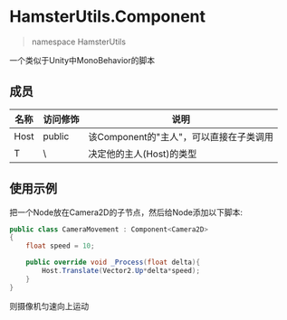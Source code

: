 # HamsterUtils.Component
> namespace HamsterUtils

一个类似于Unity中MonoBehavior的脚本

## 成员
| 名称 | 访问修饰 | 说明                                    |
| ---- | -------- | --------------------------------------- |
| Host | public   | 该Component的"主人"，可以直接在子类调用 |
| T    | \        | 决定他的主人(Host)的类型                |

## 使用示例

把一个Node放在Camera2D的子节点，然后给Node添加以下脚本:

```C#
public class CameraMovement : Component<Camera2D>
{
    float speed = 10;

    public override void _Process(float delta){
        Host.Translate(Vector2.Up*delta*speed);
    }
}
```

则摄像机匀速向上运动
